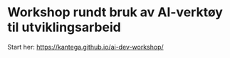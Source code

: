 # Workshop rundt bruk av AI-verktøy til utviklingsarbeid

Start her:
https://kantega.github.io/ai-dev-workshop/